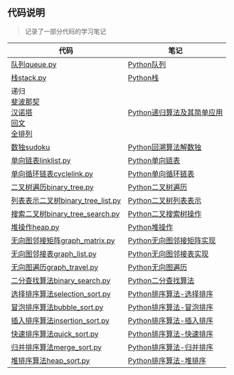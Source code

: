 ## 代码说明
> 记录了一部分代码的学习笔记
> 

| 代码                                                                                                                                                                                                                                                                                                                     | 笔记                                                                   |
|------------------------------------------------------------------------------------------------------------------------------------------------------------------------------------------------------------------------------------------------------------------------------------------------------------------------|----------------------------------------------------------------------|
| [队列queue.py](https://github.com/ByteToy/algo/blob/master/others/queue.py)                                                                                                                                                                                                                                              | [Python队列](http://bytetoy.cn/python/python_queue.html)               |
| [栈stack.py](https://github.com/ByteToy/algo/blob/master/others/stack.py)                                                                                                                                                                                                                                               | [Python栈](http://bytetoy.cn/python/python_stack.html)                |
| 递归<br/>[斐波那契](https://github.com/ByteToy/algo/blob/master/recursion/fib.py) <br/>[汉诺塔](https://github.com/ByteToy/algo/blob/master/recursion/hanoi.py) <br/>[回文](https://github.com/ByteToy/algo/blob/master/recursion/palindrome.py) <br/>[全排列](https://github.com/ByteToy/algo/blob/master/recursion/permutation.py) | [Python递归算法及其简单应用](http://bytetoy.cn/python/recursion.html)          |
| [数独sudoku](https://github.com/ByteToy/algo/blob/master/recursion/sudoku.py)                                                                                                                                                                                                                                            | [Python回溯算法解数独](http://bytetoy.cn/python/sudoku.html)                |
| [单向链表linklist.py](https://github.com/ByteToy/algo/blob/master/others/linklist.py)                                                                                                                                                                                                                                      | [Python单向链表](http://bytetoy.cn/python/linklist.html)                 |
| [单向循环链表cyclelink.py](others/cyclelink.py)                                                                                                                                                                                                                                                                              | [Python单向循环链表](http://bytetoy.cn/python/cyclelink.html)              |
| [二叉树遍历binary_tree.py](C07/binary_tree.py)                                                                                                                                                                                                                                                                              | [Python二叉树遍历](http://bytetoy.cn/python/binary_tree_travel.html)      |
| [列表表示二叉树binary_tree_list.py](C07/binary_tree_list.py)                                                                                                                                                                                                                                                                  | [Python二叉树列表表示](http://bytetoy.cn/python/binary_tree_array.html)     |
| [搜索二叉树binary_tree_search.py](C07/binary_tree_search.py)                                                                                                                                                                                                                                                                | [Python二叉搜索树操作](http://bytetoy.cn/python/binary_tree_search.html)    |
| [堆操作heap.py](C08/my_heap.py)                                                                                                                                                                                                                                                                                           | [Python堆操作](http://bytetoy.cn/python/python_heap.html)               |
| [无向图邻接矩阵graph_matrix.py](C09/graph_matrix.py)                                                                                                                                                                                                                                                                          | [Python无向图邻接矩阵实现](http://bytetoy.cn/python/python_graph_matrix.html) |
| [无向图邻接表graph_list.py](C09/graph_list.py)                                                                                                                                                                                                                                                                               | [Python无向图邻接表实现](http://bytetoy.cn/python/python_graph_list.html)                                                                 |
| [无向图遍历graph_travel.py](C09/graph_travel.py)                                                                                                                                                                                                                                                                            |[Python无向图遍历](http://bytetoy.cn/python/python_graph_travel.html)|
| [二分查找算法binary_search.py](C10/binary_search.py)                                                                                                                                                                                                                                                                         |[Python二分查找算法](http://bytetoy.cn/python/python_binary_search_close.html)|
| [选择排序算法selection_sort.py](C11/selection_sort.py)                                                                                                                                                                                                                                                                       |[Python排序算法-选择排序](http://bytetoy.cn/python/python_selection_sort.html)|
| [冒泡排序算法bubble_sort.py](C11/bubble_sort.py)                                                                                                                                                                                                                                                                             |[Python排序算法-冒泡排序](http://bytetoy.cn/python/python_bubble_sort.html)|
| [插入排序算法insertion_sort.py](C11/insertion_sort.py)                                                                                                                                                                                                                                                                       |[Python排序算法-插入排序](http://bytetoy.cn/python/python_insertion_sort.html)|
| [快速排序算法quick_sort.py](C11/quick_sort.py)                                                                                                                                                                                                                                                                               |[Python排序算法-快速排序](http://bytetoy.cn/python/python_quick_sort.html)|
| [归并排序算法merge_sort.py](C11/merge_sort.py)                                                                                                                                                                                                                                                                               |[Python排序算法-归并排序](http://bytetoy.cn/python/python_merge_sort.html)|
| [堆排序算法heap_sort.py](C11/heap_sort.py)                                                                                                                                                                                                                                                                                                              |[Python排序算法-堆排序](http://bytetoy.cn/python/python_heap_sort.html)|